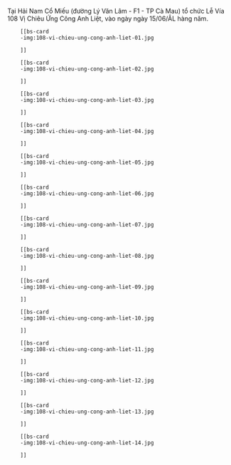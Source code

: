Tại Hải Nam Cổ Miếu (đường Lý Văn Lâm - F1 - TP Cà Mau) tổ chức Lễ Vía 108 Vị Chiêu Ứng Công Anh Liệt, vào ngày ngày 15/06/ÂL hàng năm.

```bs-cards cols=1 equals lightbox=mygallery
    [[bs-card
    -img:108-vi-chieu-ung-cong-anh-liet-01.jpg

    ]]

    [[bs-card
    -img:108-vi-chieu-ung-cong-anh-liet-02.jpg

    ]]

    [[bs-card
    -img:108-vi-chieu-ung-cong-anh-liet-03.jpg

    ]]

    [[bs-card
    -img:108-vi-chieu-ung-cong-anh-liet-04.jpg

    ]]

    [[bs-card
    -img:108-vi-chieu-ung-cong-anh-liet-05.jpg

    ]]

    [[bs-card
    -img:108-vi-chieu-ung-cong-anh-liet-06.jpg

    ]]

    [[bs-card
    -img:108-vi-chieu-ung-cong-anh-liet-07.jpg

    ]]

    [[bs-card
    -img:108-vi-chieu-ung-cong-anh-liet-08.jpg

    ]]

    [[bs-card
    -img:108-vi-chieu-ung-cong-anh-liet-09.jpg

    ]]

    [[bs-card
    -img:108-vi-chieu-ung-cong-anh-liet-10.jpg

    ]]

    [[bs-card
    -img:108-vi-chieu-ung-cong-anh-liet-11.jpg

    ]]

    [[bs-card
    -img:108-vi-chieu-ung-cong-anh-liet-12.jpg

    ]]

    [[bs-card
    -img:108-vi-chieu-ung-cong-anh-liet-13.jpg

    ]]

    [[bs-card
    -img:108-vi-chieu-ung-cong-anh-liet-14.jpg

    ]]
```
